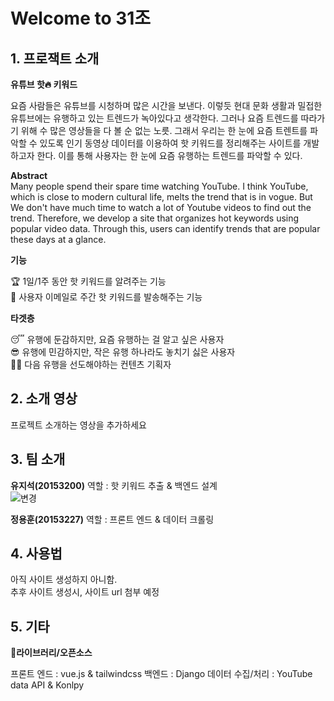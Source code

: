 # Welcome to 31조
## 1. 프로잭트 소개
**유튜브 핫🔥 키워드**
 
요즘 사람들은 유튜브를 시청하며 많은 시간을 보낸다. 
이렇듯 현대 문화 생활과 밀접한 유튜브에는 유행하고 있는 트렌드가 녹아있다고 생각한다. 그러나 요즘 트렌드를 따라가기 위해 수 많은 영상들을 다 볼 순 없는 노릇.
그래서 우리는 한 눈에 요즘 트렌트를 파악할 수 있도록 인기 동영상 데이터를 이용하여 핫 키워드를 정리해주는 사이트를 개발하고자 한다.
이를 통해 사용자는 한 눈에 요즘 유행하는 트렌드를 파악할 수 있다.



**Abstract**  
Many people spend their spare time watching YouTube.
I think YouTube, which is close to modern cultural life, melts the trend that is in vogue.
But We don't have much time to watch a lot of Youtube videos to find out the trend.
Therefore, we develop a site that organizes hot keywords using popular video data.
Through this, users can identify trends that are popular these days at a glance.




**기능**

🏆 1일/1주 동안 핫 키워드를 알려주는 기능  
📮 사용자 이메일로 주간 핫 키워드를 발송해주는 기능



**타겟층**

😴 유행에 둔감하지만, 요즘 유행하는 걸 알고 싶은 사용자  
😎 유행에 민감하지만, 작은 유행 하나라도 놓치기 싫은 사용자  
👨‍🎤 다음 유행을 선도해야하는 컨텐츠 기획자




## 2. 소개 영상
프로젝트 소개하는 영상을 추가하세요



## 3. 팀 소개

**유지석(20153200)**
역할 : 핫 키워드 추출 & 백엔드 설계  
![변경](https://user-images.githubusercontent.com/36405155/113280712-9fd90000-931f-11eb-88ea-8e927c4f37b9.jpg)



**정용훈(20153227)**
역할 : 프론트 엔드 & 데이터 크롤링



## 4. 사용법 
아직 사이트 생성하지 아니함.  
추후 사이트 생성시, 사이트 url 첨부 예정



## 5. 기타

🔨**라이브러리/오픈소스**

프론트 엔드 : vue.js & tailwindcss
백엔드 : Django
데이터 수집/처리 : YouTube data API & Konlpy

